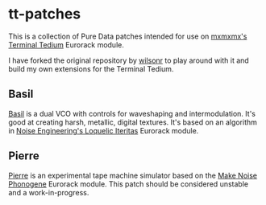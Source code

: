 # tt-patches

This is a collection of Pure Data patches intended for use on [mxmxmx's Terminal Tedium](https://github.com/mxmxmx/terminal_tedium) Eurorack module. 

I have forked the original repository by [wilsonr](https://github.com/wilsonr) to play around with it and build my own extensions for the Terminal Tedium. 

## Basil

[Basil](https://github.com/wilsontr/tt-patches/tree/master/basil) is a dual VCO with controls for waveshaping and intermodulation. It's good at creating harsh, metallic, digital textures. It's based on an algorithm in [Noise Engineering's Loquelic Iteritas](https://www.noiseengineering.us/loquelic-iteritas/) Eurorack module. 

## Pierre

[Pierre](https://github.com/wilsontr/tt-patches/tree/master/pierre) is an experimental tape machine simulator based on the [Make Noise Phonogene](http://www.makenoisemusic.com/modules/phonogene) Eurorack module. This patch should be considered unstable and a work-in-progress. 
